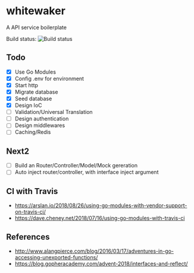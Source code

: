 # whitewaker
A API service boilerplate

Build status: ![Build status](https://travis-ci.com/tpphu/whitewaker.svg?branch=master)

## Todo

- [x] Use Go Modules
- [x] Config .env for environment
- [x] Start http
- [x] Migrate database
- [x] Seed database
- [x] Design IoC
- [ ] Validation/Universal Translation
- [ ] Design authentication
- [ ] Design middlewares
- [ ] Caching/Redis

## Next2

- [ ] Build an Router/Controller/Model/Mock gereration
- [ ] Auto inject router/controller, with interface inject argument

## CI with Travis

- https://arslan.io/2018/08/26/using-go-modules-with-vendor-support-on-travis-ci/
- https://dave.cheney.net/2018/07/16/using-go-modules-with-travis-ci
  

## References

- http://www.alangpierce.com/blog/2016/03/17/adventures-in-go-accessing-unexported-functions/
- https://blog.gopheracademy.com/advent-2018/interfaces-and-reflect/